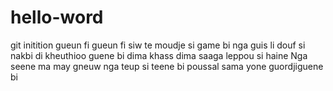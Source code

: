 # hello-word
git initition
gueun fi gueun fi siw
te moudje si game bi
nga guis li douf si nakbi
di kheuthioo guene bi
dima khass dima saaga
leppou si haine
Nga seene ma may gneuw
nga teup si teene bi
poussal sama yone 
guordjiguene bi
